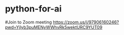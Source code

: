 # python-for-ai
#Join to Zoom meeting
https://zoom.us/j/97906160246?pwd=Yjlyb3puMENyWWhvRk5wektURC9YUT09
